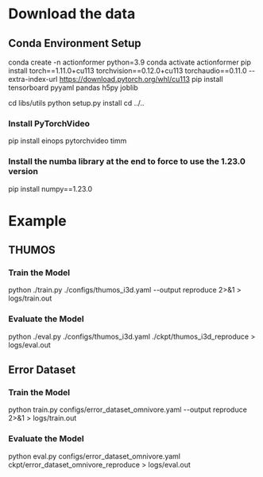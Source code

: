 # Download the data


## Conda Environment Setup
conda create -n actionformer python=3.9
conda activate actionformer
pip install torch==1.11.0+cu113 torchvision==0.12.0+cu113 torchaudio==0.11.0 --extra-index-url https://download.pytorch.org/whl/cu113
pip install tensorboard pyyaml pandas h5py joblib

cd libs/utils
python setup.py install
cd ../..

### Install PyTorchVideo
pip install einops pytorchvideo timm

### Install the numba library at the end to force to use the 1.23.0 version
pip install numpy==1.23.0

# Example
## THUMOS
### Train the Model
python ./train.py ./configs/thumos_i3d.yaml --output reproduce 2>&1 > logs/train.out
### Evaluate the Model
python ./eval.py ./configs/thumos_i3d.yaml ./ckpt/thumos_i3d_reproduce > logs/eval.out

## Error Dataset
### Train the Model
python train.py configs/error_dataset_omnivore.yaml --output reproduce 2>&1 > logs/train.out

### Evaluate the Model
python eval.py configs/error_dataset_omnivore.yaml ckpt/error_dataset_omnivore_reproduce > logs/eval.out
